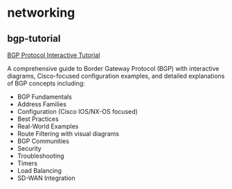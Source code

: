 # networking

## bgp-tutorial
[BGP Protocol Interactive Tutorial](https://bgp-tutorial-app-brlrtyoi.devinapps.com)

A comprehensive guide to Border Gateway Protocol (BGP) with interactive diagrams, Cisco-focused configuration examples, and detailed explanations of BGP concepts including:

- BGP Fundamentals
- Address Families
- Configuration (Cisco IOS/NX-OS focused)
- Best Practices
- Real-World Examples
- Route Filtering with visual diagrams
- BGP Communities
- Security
- Troubleshooting
- Timers
- Load Balancing
- SD-WAN Integration
